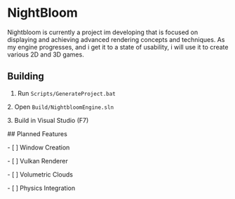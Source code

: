 # NightBloom

Nightbloom is currently a project im developing that is focused on displaying and achieving advanced rendering concepts and techniques. As my engine progresses, and i get it to a state of usability, i will use it to create various 2D and 3D games.

## Building
1. Run `Scripts/GenerateProject.bat`

2\. Open `Build/NightbloomEngine.sln`

3\. Build in Visual Studio (F7)



\## Planned Features

\- \[ ] Window Creation

\- \[ ] Vulkan Renderer

\- \[ ] Volumetric Clouds

\- \[ ] Physics Integration

